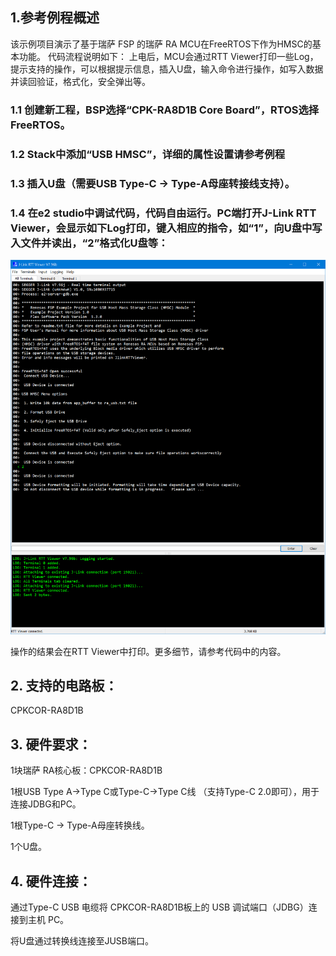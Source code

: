 ## 1.参考例程概述
该示例项目演示了基于瑞萨 FSP 的瑞萨 RA MCU在FreeRTOS下作为HMSC的基本功能。
代码流程说明如下：
上电后，MCU会通过RTT Viewer打印一些Log，提示支持的操作，可以根据提示信息，插入U盘，输入命令进行操作，如写入数据并读回验证，格式化，安全弹出等。

### 1.1 创建新工程，BSP选择“CPK-RA8D1B Core Board”，RTOS选择FreeRTOS。
### 1.2 Stack中添加“USB HMSC”，详细的属性设置请参考例程

### 1.3 插入U盘（需要USB Type-C -> Type-A母座转接线支持）。
### 1.4 在e2 studio中调试代码，代码自由运行。PC端打开J-Link RTT Viewer，会显示如下Log打印，键入相应的指令，如“1”，向U盘中写入文件并读出，“2”格式化U盘等：
![alt text](images/Picture1-1.png)

操作的结果会在RTT Viewer中打印。更多细节，请参考代码中的内容。

## 2. 支持的电路板：
CPKCOR-RA8D1B

## 3. 硬件要求：
1块瑞萨 RA核心板：CPKCOR-RA8D1B

1根USB Type A->Type C或Type-C->Type C线 （支持Type-C 2.0即可），用于连接JDBG和PC。

1根Type-C -> Type-A母座转换线。

1个U盘。

## 4. 硬件连接：
通过Type-C USB 电缆将 CPKCOR-RA8D1B板上的 USB 调试端口（JDBG）连接到主机 PC。

将U盘通过转换线连接至JUSB端口。